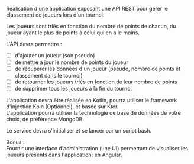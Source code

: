 
Réalisation d'une application exposant une API REST pour gérer le classement de joueurs lors d'un tournoi.

Les joueurs sont triés en fonction du nombre de points de chacun, du joueur ayant le plus de points à celui qui en a le moins.

L'API devra permettre :
- [ ]  d'ajouter un joueur (son pseudo)
- [ ]  de mettre à jour le nombre de points du joueur
- [ ]  de récupérer les données d'un joueur (pseudo, nombre de points et classement dans le tournoi)
- [ ]  de retourner les joueurs triés en fonction de leur nombre de points
- [ ]  de supprimer tous les joueurs à la fin du tournoi

L'application devra être réalisée en Kotlin, pourra utiliser le framework d'injection Koin (Optionnel), et basée sur Ktor.  
L'application pourra utiliser la technologie de base de données de votre choix, de préférence MongoDB.

Le service devra s'initialiser et se lancer par un script bash.

Bonus :  
Fournir une interface d'administration (une UI) permettant de visualiser les joueurs présents dans l'application; en Angular.